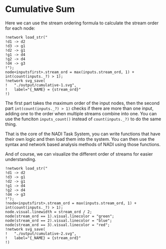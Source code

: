 # Cumulative Sum

Here we can use the stream ordering formula to calculate the stream order for each node:

```task run image ../output/cumulative-1.svg
!network load_str("
!d1 -> d2
!d3 -> g1
!d2 -> g1
!g1 -> d4
!g2 -> d4
!d4 -> g3
!");
node<inputsfirst>.stream_ord = max(inputs.stream_ord, 1) + int(count(inputs._?) > 1);
!network svg_save(
!   "./output/cumulative-1.svg",
!	label="{_NAME} = {stream_ord}"
!)
```

The first part takes the maximum order of the input nodes, then the second part `int(count(inputs._?) > 1)` checks if there are more than one input, adding one to the order when multiple streams combine into one. You can use the funciton `inputs_count()` instead of `count(inputs._?)` to do the same thing.

That is the core of the NADI Task System, you can write functions that have their own logic and then load them into the system. You can then use the syntax and network based analysis methods of NADI using those functions.

And of course, we can visualize the different order of streams for easier understanding.

```task run image ../output/cumulative-2.svg
!network load_str("
!d1 -> d2
!d3 -> g1
!d2 -> g1
!g1 -> d4
!g2 -> d4
!d4 -> g3
!");
!node<inputsfirst>.stream_ord = max(inputs.stream_ord, 1) + int(count(inputs._?) > 1);
node.visual.linewidth = stream_ord / 2;
node(stream_ord == 1).visual.linecolor = "green";
node(stream_ord == 2).visual.linecolor = "blue";
node(stream_ord == 3).visual.linecolor = "red";
!network svg_save(
!   "./output/cumulative-2.svg",
!	label="{_NAME} = {stream_ord}"
!)
```
